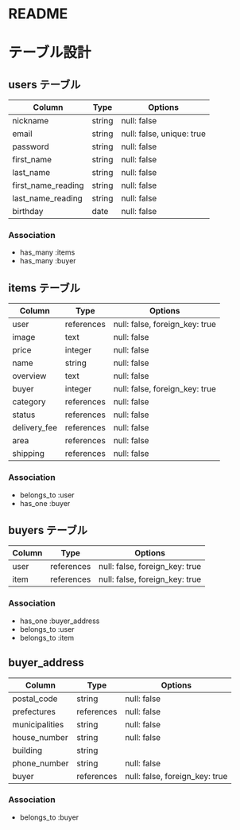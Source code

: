 # README
# テーブル設計

## users テーブル

| Column              | Type   | Options                   |
| ------------------- | ------ | ------------------------- |
| nickname            | string | null: false               |
| email               | string | null: false, unique: true |
| password            | string | null: false               |
| first_name          | string | null: false               |
| last_name           | string | null: false               |
| first_name_reading  | string | null: false               |
| last_name_reading   | string | null: false               |
| birthday            | date   | null: false               |

### Association

- has_many :items
- has_many :buyer



## items テーブル

| Column        | Type           | Options                        |
| ------------- | -------------- | ------------------------------ |
| user          | references     | null: false, foreign_key: true |
| image         | text           | null: false                    |
| price         | integer        | null: false                    |
| name          | string         | null: false                    |
| overview      | text           | null: false                    |
| buyer         | integer        | null: false, foreign_key: true |
| category      | references     | null: false                    |
| status        | references     | null: false                    |
| delivery_fee  | references     | null: false                    |
| area          | references     | null: false                    |
| shipping      | references     | null: false                    |

### Association

- belongs_to :user
- has_one :buyer

## buyers テーブル

| Column            | Type        | Options                        |
| ----------------- | ----------- | ------------------------------ |
| user              | references  | null: false, foreign_key: true |
| item              | references  | null: false, foreign_key: true |

### Association

- has_one :buyer_address
- belongs_to :user
- belongs_to :item

## buyer_address

| Column         | Type       | Options                        |
| -------------- | ---------- | ------------------------------ |
| postal_code    | string     | null: false                    |
| prefectures    | references | null: false                    |
| municipalities | string     | null: false                    |
| house_number   | string     | null: false                    |
| building       | string     |                                |
| phone_number   | string     | null: false                    |
| buyer          | references | null: false, foreign_key: true |

### Association

- belongs_to :buyer
